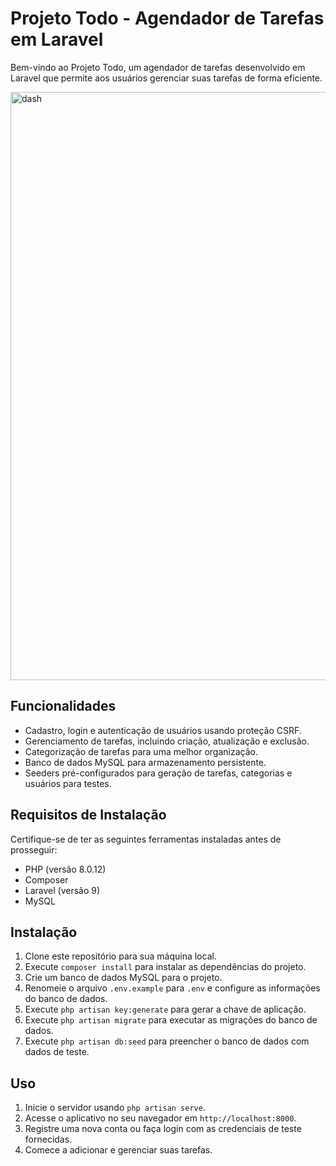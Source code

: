 # Projeto Todo - Agendador de Tarefas em Laravel

Bem-vindo ao Projeto Todo, um agendador de tarefas desenvolvido em Laravel que permite aos usuários gerenciar suas tarefas de forma eficiente.

<img width="941" alt="dash" src="https://github.com/bfrjunior/projeto-ToDo-com-Laravel/assets/66083278/95c7db4b-4e55-4abc-8e33-828febc75b25">


## Funcionalidades

- Cadastro, login e autenticação de usuários usando proteção CSRF.
- Gerenciamento de tarefas, incluindo criação, atualização e exclusão.
- Categorização de tarefas para uma melhor organização.
- Banco de dados MySQL para armazenamento persistente.
- Seeders pré-configurados para geração de tarefas, categorias e usuários para testes.

## Requisitos de Instalação

Certifique-se de ter as seguintes ferramentas instaladas antes de prosseguir:

- PHP (versão 8.0.12)
- Composer
- Laravel (versão 9)
- MySQL

## Instalação

1. Clone este repositório para sua máquina local.
2. Execute `composer install` para instalar as dependências do projeto.
3. Crie um banco de dados MySQL para o projeto.
4. Renomeie o arquivo `.env.example` para `.env` e configure as informações do banco de dados.
5. Execute `php artisan key:generate` para gerar a chave de aplicação.
6. Execute `php artisan migrate` para executar as migrações do banco de dados.
7. Execute `php artisan db:seed` para preencher o banco de dados com dados de teste.

## Uso

1. Inicie o servidor usando `php artisan serve`.
2. Acesse o aplicativo no seu navegador em `http://localhost:8000`.
3. Registre uma nova conta ou faça login com as credenciais de teste fornecidas.
4. Comece a adicionar e gerenciar suas tarefas.









